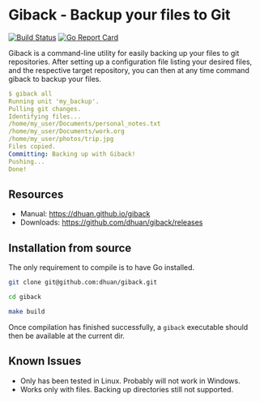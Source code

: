 # Giback - Backup your files to Git

[![Build Status](https://github.com/dhuan/giback/actions/workflows/go.yml/badge.svg)](https://github.com/dhuan/giback/actions/workflows/go.yml)
[![Go Report Card](https://goreportcard.com/badge/github.com/dhuan/giback)](https://goreportcard.com/report/github.com/dhuan/giback)

Giback is a command-line utility for easily backing up your files to git repositories. After setting up a configuration file listing your desired files, and the respective target repository, you can then at any time command giback to backup your files.

```yml
$ giback all
Running unit 'my_backup'.
Pulling git changes.
Identifying files...
/home/my_user/Documents/personal_notes.txt
/home/my_user/Documents/work.org
/home/my_user/photos/trip.jpg
Files copied.
Committing: Backing up with Giback!
Pushing...
Done!
```

## Resources

- Manual: https://dhuan.github.io/giback
- Downloads: https://github.com/dhuan/giback/releases

## Installation from source

The only requirement to compile is to have Go installed.

```sh
git clone git@github.com:dhuan/giback.git

cd giback

make build
```

Once compilation has finished successfully, a `giback` executable should then be available at the current dir.

## Known Issues

- Only has been tested in Linux. Probably will not work in Windows.
- Works only with files. Backing up directories still not supported.
